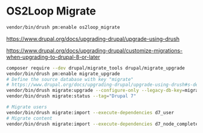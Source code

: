 # OS2Loop Migrate

```sh
vendor/bin/drush pm:enable os2loop_migrate
```

<https://www.drupal.org/docs/upgrading-drupal/upgrade-using-drush>

<https://www.drupal.org/docs/upgrading-drupal/customize-migrations-when-upgrading-to-drupal-8-or-later>

```sh
composer require --dev drupal/migrate_tools drupal/migrate_upgrade
vendor/bin/drush pm:enable migrate_upgrade
# Define the source database with key "migrate"
# https://www.drupal.org/docs/upgrading-drupal/upgrade-using-drush#s-define-the-source-database
vendor/bin/drush migrate:upgrade --configure-only --legacy-db-key=migrate
vendor/bin/drush migrate:status --tag="Drupal 7"

# Migrate users
vendor/bin/drush migrate:import --execute-dependencies d7_user
# Migrate content
vendor/bin/drush migrate:import --execute-dependencies d7_node_complete:external_sources
```
